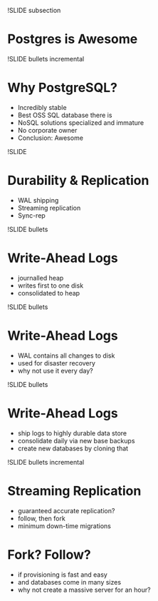 !SLIDE subsection

# Postgres is Awesome #

!SLIDE bullets incremental

# Why PostgreSQL?

* Incredibly stable
* Best OSS SQL database there is
* NoSQL solutions specialized and immature
* No corporate owner
* Conclusion: Awesome

!SLIDE

# Durability & Replication

* WAL shipping
* Streaming replication
* Sync-rep

!SLIDE bullets

# Write-Ahead Logs

* journalled heap
* writes first to one disk
* consolidated to heap

!SLIDE bullets

# Write-Ahead Logs

* WAL contains all changes to disk
* used for disaster recovery
* why not use it every day?

!SLIDE bullets

# Write-Ahead Logs

* ship logs to highly durable data store
* consolidate daily via new base backups
* create new databases by cloning that

!SLIDE bullets incremental

# Streaming Replication

* guaranteed accurate replication?
* follow, then fork
* minimum down-time migrations

# Fork? Follow?

* if provisioning is fast and easy
* and databases come in many sizes
* why not create a massive server for an hour?
